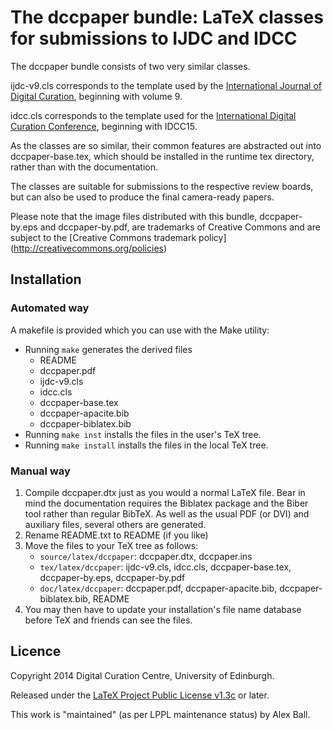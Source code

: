 # The dccpaper bundle: LaTeX classes for submissions to IJDC and IDCC

The dccpaper bundle consists of two very similar classes.

ijdc-v9.cls corresponds to the template used by the [International Journal of Digital Curation](http://www.ijdc.net/index.php/ijdc), beginning with volume 9.

idcc.cls corresponds to the template used for the [International Digital Curation Conference](http://www.dcc.ac.uk/events/international-digital-curation-conference-idcc), beginning with IDCC15.

As the classes are so similar, their common features are abstracted out into dccpaper-base.tex, which should be installed in the runtime tex directory, rather than with the documentation.

The classes are suitable for submissions to the respective review boards, but can also be used to produce the final camera-ready papers.

Please note that the image files distributed with this bundle, dccpaper-by.eps and dccpaper-by.pdf, are trademarks of Creative Commons and are subject to the [Creative Commons trademark policy] (http://creativecommons.org/policies)

## Installation

### Automated way

A makefile is provided which you can use with the Make utility:

  * Running `make` generates the derived files
      * README
      * dccpaper.pdf
      * ijdc-v9.cls
      * idcc.cls
      * dccpaper-base.tex
      * dccpaper-apacite.bib
      * dccpaper-biblatex.bib
  * Running `make inst` installs the files in the user's TeX tree.
  * Running `make install` installs the files in the local TeX tree.

### Manual way

 1. Compile dccpaper.dtx just as you would a normal LaTeX file. Bear in mind the documentation requires the Biblatex package and the Biber tool rather than regular BibTeX. As well as the usual PDF (or DVI) and auxiliary files, several others are generated.
 2. Rename README.txt to README (if you like)
 3. Move the files to your TeX tree as follows:
      * `source/latex/dccpaper`: dccpaper.dtx, dccpaper.ins
      * `tex/latex/dccpaper`: ijdc-v9.cls, idcc.cls, dccpaper-base.tex, dccpaper-by.eps, dccpaper-by.pdf
      * `doc/latex/dccpaper`: dccpaper.pdf, dccpaper-apacite.bib, dccpaper-biblatex.bib, README
 4. You may then have to update your installation's file name database before TeX and friends can see the files.

## Licence

Copyright 2014 Digital Curation Centre, University of Edinburgh.

Released under the [LaTeX Project Public License v1.3c](http://www.latex-project.org/lppl.txt) or later.

This work is "maintained" (as per LPPL maintenance status) by Alex Ball.
